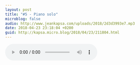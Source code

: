 ```yaml
---
layout: post
title: "#5 - Piano solo"
microblog: false
audio: http://www.jeankapsa.com/uploads/2018/2d3d3993e7.mp3
date: 2018-04-23 23:18:04 +0200
guid: http://kapsa.micro.blog/2018/04/23/211804.html
---
```

<audio controls="controls" src="http://www.jeankapsa.com/uploads/2018/2d3d3993e7.mp3" />

